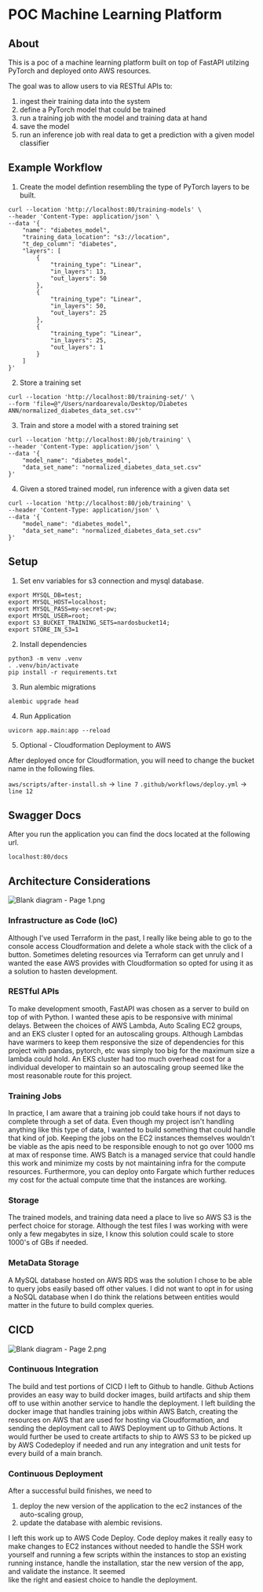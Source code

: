# POC Machine Learning Platform

## About

This is a poc of a machine learning platform built on top of FastAPI utilzing PyTorch and deployed onto AWS resources.


The goal was to allow users to via RESTful APIs to:

1. ingest their training data into the system
2. define a PyTorch model that could be trained 
3. run a training job with the model and training data at hand
4. save the model
5. run an inference job with real data to get a prediction with a given model classifier

## Example Workflow

1. Create the model defintion resembling the type of PyTorch layers to be built.

```shell
curl --location 'http://localhost:80/training-models' \
--header 'Content-Type: application/json' \
--data '{
    "name": "diabetes_model",
    "training_data_location": "s3://location",
    "t_dep_column": "diabetes",
    "layers": [
        {
            "training_type": "Linear",
            "in_layers": 13,
            "out_layers": 50
        },
        {
            "training_type": "Linear",
            "in_layers": 50,
            "out_layers": 25
        },
        {
            "training_type": "Linear",
            "in_layers": 25,
            "out_layers": 1
        }
    ]
}'
```

2. Store a training set

```shell
curl --location 'http://localhost:80/training-set/' \
--form 'file=@"/Users/nardoarevalo/Desktop/Diabetes ANN/normalized_diabetes_data_set.csv"'
```

3. Train and store a model with a stored training set

```shell
curl --location 'http://localhost:80/job/training' \
--header 'Content-Type: application/json' \
--data '{
    "model_name": "diabetes_model",
    "data_set_name": "normalized_diabetes_data_set.csv"
}'
```

4. Given a stored trained model, run inference with a given data set

```shell
curl --location 'http://localhost:80/job/training' \
--header 'Content-Type: application/json' \
--data '{
    "model_name": "diabetes_model",
    "data_set_name": "normalized_diabetes_data_set.csv"
}'
```

## Setup

1. Set env variables for s3 connection and mysql database.
```shell
export MYSQL_DB=test;
export MYSQL_HOST=localhost;
export MYSQL_PASS=my-secret-pw;
export MYSQL_USER=root;
export S3_BUCKET_TRAINING_SETS=nardosbucket14;
export STORE_IN_S3=1
```

2. Install dependencies

```shell
python3 -m venv .venv
. .venv/bin/activate
pip install -r requirements.txt
```

3. Run alembic migrations

```shell
alembic upgrade head
```

4. Run Application
```shell
uvicorn app.main:app --reload
```

5. Optional - Cloudformation Deployment to AWS

After deployed once for Cloudformation, you will need to change the bucket name in the following
files.

`aws/scripts/after-install.sh` -> `line 7`
`.github/workflows/deploy.yml` -> `line 12`

## Swagger Docs

After you run the application you can find the docs located at the following url.
```shell
localhost:80/docs
```

## Architecture Considerations

![Blank diagram - Page 1.png](Blank%20diagram%20-%20Page%201.png)

### Infrastructure as Code (IoC)

Although I've used Terraform in the past, I really like being able to go to the console access Cloudformation and delete a
whole stack with the click of a button. Sometimes deleting resources via Terraform can get unruly and I wanted the ease AWS
provides with Cloudformation so opted for using it as a solution to hasten development.

### RESTful APIs

To make development smooth, FastAPI was chosen as a server to build on top of with Python.
I wanted these apis to be responsive with minimal delays. Between the choices of AWS Lambda, Auto Scaling EC2 groups, and an EKS cluster I opted for 
an autoscaling groups. Although Lambdas have warmers to keep them responsive the size of dependencies for this project with pandas, pytorch, etc was simply too big for the maximum size a lambda could hold.
An EKS cluster had too much overhead cost for a individual developer to maintain so an autoscaling group seemed like the most reasonable route for this project.


### Training Jobs

In practice, I am aware that a training job could take hours if not days to complete through a set of data. Even though
my project isn't handling anything like this type of data, I wanted to build something that could handle that kind of job.
Keeping the jobs on the EC2 instances themselves wouldn't be viable as the apis need to be responsible enough to not go over
1000 ms at max of response time. AWS Batch is a managed service that could handle this work and minimize my costs by not
maintaining infra for the compute resources. Furthermore, you can deploy onto Fargate which further reduces my cost for the actual
compute time that the instances are working.

### Storage
The trained models, and training data need a place to live so AWS S3 is the perfect choice for storage. Although the test 
files I was working with were only a few megabytes in size, I know this solution could scale to store 1000's of GBs if needed.

### MetaData Storage
A MySQL database hosted on AWS RDS was the solution I chose to be able to query jobs easily based off other values. I did not
want to opt in for using a NoSQL database when I do think the relations between entities would matter in the future to build
complex queries.

## CICD

![Blank diagram - Page 2.png](Blank%20diagram%20-%20Page%202.png)

### Continuous Integration
The build and test portions of CICD I left to Github to handle. Github Actions provides an easy way to build docker images, 
build artifacts and ship them off to use within another service to handle the deployment. I left building the docker image
that handles training jobs within AWS Batch, creating the resources on AWS that are used for hosting via Cloudformation, and 
sending the deployment call to AWS Deployment up to Github Actions. It would further be used to create artifacts to ship to
AWS S3 to be picked up by AWS Codedeploy if needed and run any integration and unit tests for every build of a main branch. 

### Continuous Deployment
After a successful build finishes, we need to 
1. deploy the new version of the application to the ec2 instances of the auto-scaling group, 
2. update the database with alembic revisions. 

I left this work up to AWS Code Deploy. Code deploy makes it really easy
to make changes to EC2 instances without needed to handle the SSH work yourself and running a few scripts within the instances to
stop an existing running instance, handle the installation, star the new version of the app, and validate the instance. It seemed  
like the right and easiest choice to handle the deployment.


